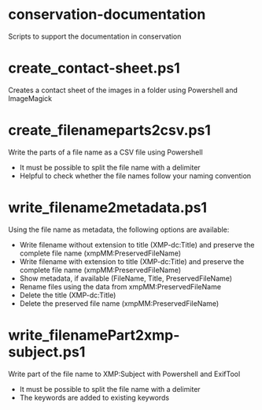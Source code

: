 # conservation-documentation
Scripts to support the documentation in conservation

# create_contact-sheet.ps1
Creates a contact sheet of the images in a folder using Powershell and ImageMagick

# create_filenameparts2csv.ps1
Write the parts of a file name as a CSV file using Powershell
* It must be possible to split the file name with a delimiter
* Helpful to check whether the file names follow your naming convention

# write_filename2metadata.ps1
Using the file name as metadata, the following options are available: 
* Write filename without extension to title (XMP-dc:Title) and preserve the complete file name (xmpMM:PreservedFileName)
* Write filename with extension to title (XMP-dc:Title) and preserve the complete file name (xmpMM:PreservedFileName)
* Show metadata, if available (FileName, Title, PreservedFileName)
* Rename files using the data from xmpMM:PreservedFileName
* Delete the title (XMP-dc:Title)
* Delete the preserved file name (xmpMM:PreservedFileName)

# write_filenamePart2xmp-subject.ps1
Write part of the file name to XMP:Subject with Powershell and ExifTool
* It must be possible to split the file name with a delimiter
* The keywords are added to existing keywords
